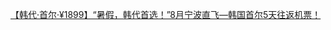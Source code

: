   
[【韩代·首尔·¥1899】“暑假，韩代首选！”8月宁波直飞—韩国首尔5天往返机票！](http://www.dianyue.me/archives/464/635ofl5bbe3tirnw/)